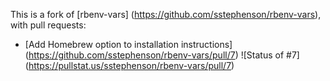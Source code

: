 This is a fork of [rbenv-vars] (https://github.com/sstephenson/rbenv-vars), with pull requests:

* [Add Homebrew option to installation instructions] (https://github.com/sstephenson/rbenv-vars/pull/7) ![Status of #7] (https://pullstat.us/sstephenson/rbenv-vars/pull/7)
